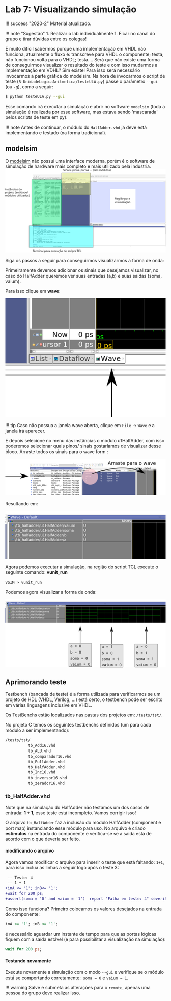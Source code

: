# Lab 7: Visualizando simulação

!!! success "2020-2"
    Material atualizado.

!!! note "Sugestão"
    1. Realizar o lab individualmente
    1. Ficar no canal do grupo e tirar dúvidas entre os colegas!

É muito difícil sabermos porque uma implementação em VHDL não funciona, atualmente o fluxo é: transcreve para VHDL o componente; testa; não funcionou volta para o VHDL; testa.... Será que não existe uma forma de conseguirmos visualizar o resultado do teste e com isso mudarmos a implementação em VDHL? Sim existe! Para isso será necessário invocarmos a parte gráfica do modelsim. 
Na hora de invocarmos o script de teste (`B-UnidadeLogicaAritmetica/testeULA.py`) passe o parâmetro `--gui` (ou `-g`), como a seguir:

```bash
$ python testeULA.py --gui
```

Esse comando irá executar a simulação e abrir no software `modelsim` (toda a simulação é realizada por esse software, mas estava sendo 'mascarada' pelos scripts de teste em py).

!!! note
    Antes de continuar, o módulo do `HalfAdder.vhd` já deve está implementando e testado (na forma tradicional).

## modelsim

O [modelsim](https://www.mentor.com/company/higher_ed/modelsim-student-edition) não possui uma interface moderna, porém é o software de simulação de hardware mais completo e mais utilizado pela industria. 
![ModelSim](figs/D-ULA/D-modelsim1a.png)

Siga os passos a seguir para conseguirmos visualizarmos a forma de onda:

Primeiramente devemos adicionar os sinais que desejamos visualizar, no caso do HalfAdder queremos ver suas entradas (a,b) e suas saídas (soma, vaium).

Para isso clique em **wave**:

![ModelSim](figs/D-ULA/D-modelsim2.png)

!!! tip
    Caso não possua a janela wave aberta, clique em `File` -> `Wave` e a janela irá aparecer.

E depois selecione no menu das instâncias o módulo u1HalfAdder, com isso poderemos selecionar quais pinos/ sinais gostaríamos de visualizar desse bloco. Arraste todos os sinais para o wave form :

![ModelSim](figs/D-ULA/D-modelsim3.png)

Resultando em:

![ModelSim](figs/D-ULA/D-modelsim4.png)

Agora podemos executar a simulação, na região do script TCL execute o seguinte comando: **vunit_run**

```tcl
VSIM > vunit_run
```

Podemos agora visualizar a forma de onda:

![ModelSim](figs/D-ULA/D-modelsim5.png)

## Aprimorando teste

Testbench (bancada de teste) é a forma utilizada para verificarmos se um projeto de HDL (VHDL, Verilog, ...) está certo, o testbench pode ser escrito em várias linguagens inclusive em VHDL.

Os TestBenchs estão localizados nas pastas dos projetos em: `/tests/tst/`.

No projeto C temos os seguintes testbenchs definidos (um para cada módulo a ser implementando):

```bash
/tests/tst/
          tb_Add16.vhd
          tb_ALU.vhd
          tb_comparador16.vhd
          tb_FullAdder.vhd
          tb_HalfAdder.vhd 
          tb_Inc16.vhd
          tb_inversor16.vhd
          tb_zerador16.vhd
```

### tb_HalfAdder.vhd

Note que na simulação do HalfAdder não testamos um dos casos de entrada: **1 + 1**, esse teste está incompleto. Vamos corrigir isso!

O arquivo `tb_HalfAdder` faz a inclusão do módulo HalfAdder (component e port map) instanciando esse módulo para uso. No arquivo é criado **estímulos** na entrada do componente e verifica-se se a saída está de acordo com o que deveria ser feito.

#### modificando o arquivo

Agora vamos modificar o arquivo para inserir o teste que está faltando: `1+1`, para isso inclua as linhas a seguir logo após o teste 3:

```diff
 -- Teste: 4
 -- 1 + 1
+inA <= '1'; inB<= '1';
+wait for 200 ps;
+assert(soma = '0' and vaium = '1')  report "Falha em teste: 4" severity error;
```

Como isso funciona? Primeiro colocamos os valores desejados na entrada do componente:

``` vhd
inA <= '1'; inB <= '1';
```

é necessário aguardar um instante de tempo para que as portas lógicas fiquem com a saída estável (e para possibilitar a visualização na simulação):

``` vhd
wait for 200 ps;
```

#### Testando novamente

Execute novamente a simulação com o modo `--gui` e verifique se o módulo está se comportando corretamente:` soma = 0` e `vaium = 1`.

!!! warning
    Salve e submeta as alterações para o `remote`, apenas uma pessoa do grupo deve realizar isso.
